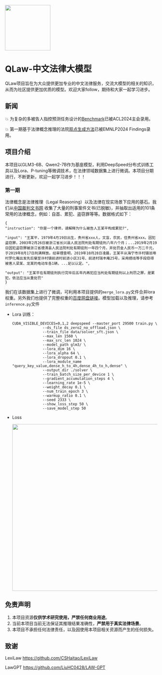 <img src="./assets/qlaw.png" style="height:150px">

# QLaw-中文法律大模型
QLaw项目旨在为大众提供更加专业的中文法律服务，交流大模型的相关的知识，从而为社区提供更加优质的模型。欢迎大家follow，期待和大家一起学习进步。

## 新闻

💥 为复杂的多被告人指控预测任务设计的[Benchmark](https://github.com/welchxu/MCP)已被ACL2024主会录用。

💥 第一期基于法律概念推理的法院[观点生成方法](https://github.com/xuqi220/LeGen)已被EMNLP2024 Findings录用。


## 项目介绍
本项目以GLM3-6B、Qwen2-7B作为基座模型，利用DeepSpeed分布式训练工具以及Lora、P-tuning等微调技术，在法律领域数据集上进行微调。本项目分期进行，不断更新，欢迎一起学习进步！！！

### 第一期
法律概念是法律推理（Legal Reasoning）以及法律在现实场景下应用的基石。我们从[中国裁判文书网](https://wenshu.court.gov.cn/) 收集了大量的刑事案件文书(已脱敏)，并抽取出适用的101条常用的法律概念，例如：自首、累犯、盗窃罪等等。数据格式如下：
```
{
"instruction": "你是一个律师，请解释为什么被告人王某平构成累犯?", 

"input": "王某平，1979年4月19日出生，贵州省xxx人，文盲，农民，住贵州省xxx。因犯盗窃罪，2003年2月26日被浙江省长兴县人民法院判处有期徒刑八年六个月；...2019年2月19日因犯盗窃罪被浙江省德清县人民法院判处有期徒刑一年四个月，并处罚金人民币一万二千元，于2019年8月17日刑满释放。经审理查明，2019年10月28日凌晨，王某平从海宁市许村镇翁埠村罗化庵出发先后窜至许村镇前进村前进小区31号、前进村瑞丰庵25号，采用搭线等手段窃得被害人梁某、龙某的电动车各1辆，...足以认定。",

"output": "王某平在有期徒刑执行完毕后五年内再犯应当判处有期徒刑以上刑罚之罪，是累犯，依法应当从重处罚"
}
```
我们在该数据集上进行了微调，可利用本项目提供的`merge_lora.py`文件合并lora权重。另外我们也提供了完整权重的[百度网盘链接](https://pan.baidu.com/s/1VvSMNUqPzrwlLB6177cAVg?pwd=mm4v)。模型加载以及推理，请参考`inference.py`文件

* Lora 训练：
  ```
  CUDA_VISIBLE_DEVICES=0,1,2 deepspeed --master_port 29500 train.py \
                --ds_file ds_zero2_no_offload.json \
                --train_file data/solver_sft.json \
                --max_len 1560 \
                --max_src_len 1024 \
                --model_path glm3/ \
                --lora_dim 16 \
                --lora_alpha 64 \
                --lora_dropout 0.1 \
                --lora_module_name "query_key_value,dense_h_to_4h,dense_4h_to_h,dense" \
                --output_dir ./solver \
                --train_batch_size_per_device 1 \
                --gradient_accumulation_steps 4 \
                --learning_rate 1e-5 \
                --weight_decay 0.1 \
                --num_train_epoch 3 \
                --warmup_ratio 0.1 \
                --seed 2333 \
                --show_loss_step 50 \
                --save_model_step 50
  ```
* Loss
  
  <img src="./assets/loss.png" style="width:550px">
  
  
## 免责声明

1. 本项目资源**仅供学术研究使用，严禁任何商业用途**。
2. 当前本项目当前无法保证其推理结果准确性，**严禁用于真实法律场景**。
3. 本项目不承担任何法律责任，以及因使用本项目相关资源而产生的任何损失。


## 致谢

LexiLaw https://github.com/CSHaitao/LexiLaw

LawGPT https://github.com/LiuHC0428/LAW-GPT
